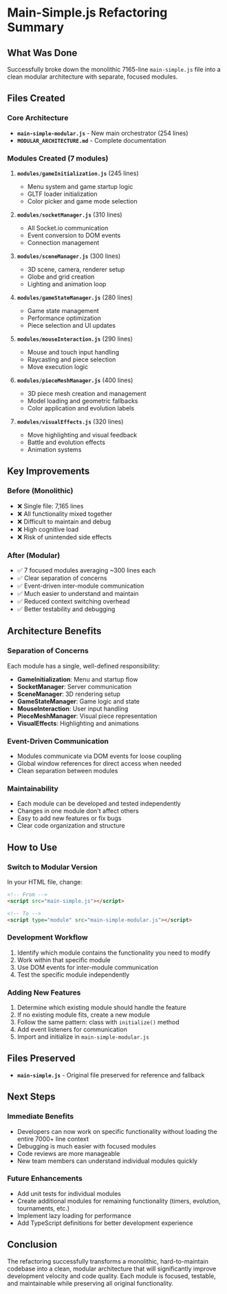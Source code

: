# Main-Simple.js Refactoring Summary

## What Was Done

Successfully broke down the monolithic 7165-line `main-simple.js` file into a clean modular architecture with separate, focused modules.

## Files Created

### Core Architecture
- **`main-simple-modular.js`** - New main orchestrator (254 lines)
- **`MODULAR_ARCHITECTURE.md`** - Complete documentation

### Modules Created (7 modules)
1. **`modules/gameInitialization.js`** (245 lines)
   - Menu system and game startup logic
   - GLTF loader initialization
   - Color picker and game mode selection

2. **`modules/socketManager.js`** (310 lines)
   - All Socket.io communication
   - Event conversion to DOM events
   - Connection management

3. **`modules/sceneManager.js`** (300 lines)
   - 3D scene, camera, renderer setup
   - Globe and grid creation
   - Lighting and animation loop

4. **`modules/gameStateManager.js`** (280 lines)
   - Game state management
   - Performance optimization
   - Piece selection and UI updates

5. **`modules/mouseInteraction.js`** (290 lines)
   - Mouse and touch input handling
   - Raycasting and piece selection
   - Move execution logic

6. **`modules/pieceMeshManager.js`** (400 lines)
   - 3D piece mesh creation and management
   - Model loading and geometric fallbacks
   - Color application and evolution labels

7. **`modules/visualEffects.js`** (320 lines)
   - Move highlighting and visual feedback
   - Battle and evolution effects
   - Animation systems

## Key Improvements

### Before (Monolithic)
- ❌ Single file: 7,165 lines
- ❌ All functionality mixed together
- ❌ Difficult to maintain and debug
- ❌ High cognitive load
- ❌ Risk of unintended side effects

### After (Modular)
- ✅ 7 focused modules averaging ~300 lines each
- ✅ Clear separation of concerns
- ✅ Event-driven inter-module communication
- ✅ Much easier to understand and maintain
- ✅ Reduced context switching overhead
- ✅ Better testability and debugging

## Architecture Benefits

### Separation of Concerns
Each module has a single, well-defined responsibility:
- **GameInitialization**: Menu and startup flow
- **SocketManager**: Server communication
- **SceneManager**: 3D rendering setup
- **GameStateManager**: Game logic and state
- **MouseInteraction**: User input handling
- **PieceMeshManager**: Visual piece representation
- **VisualEffects**: Highlighting and animations

### Event-Driven Communication
- Modules communicate via DOM events for loose coupling
- Global window references for direct access when needed
- Clean separation between modules

### Maintainability
- Each module can be developed and tested independently
- Changes in one module don't affect others
- Easy to add new features or fix bugs
- Clear code organization and structure

## How to Use

### Switch to Modular Version
In your HTML file, change:
```html
<!-- From -->
<script src="main-simple.js"></script>

<!-- To -->
<script type="module" src="main-simple-modular.js"></script>
```

### Development Workflow
1. Identify which module contains the functionality you need to modify
2. Work within that specific module
3. Use DOM events for inter-module communication
4. Test the specific module independently

### Adding New Features
1. Determine which existing module should handle the feature
2. If no existing module fits, create a new module
3. Follow the same pattern: class with `initialize()` method
4. Add event listeners for communication
5. Import and initialize in `main-simple-modular.js`

## Files Preserved
- **`main-simple.js`** - Original file preserved for reference and fallback

## Next Steps

### Immediate Benefits
- Developers can now work on specific functionality without loading the entire 7000+ line context
- Debugging is much easier with focused modules
- Code reviews are more manageable
- New team members can understand individual modules quickly

### Future Enhancements
- Add unit tests for individual modules
- Create additional modules for remaining functionality (timers, evolution, tournaments, etc.)
- Implement lazy loading for performance
- Add TypeScript definitions for better development experience

## Conclusion

The refactoring successfully transforms a monolithic, hard-to-maintain codebase into a clean, modular architecture that will significantly improve development velocity and code quality. Each module is focused, testable, and maintainable while preserving all original functionality.